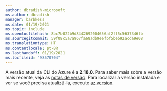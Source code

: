 ```yaml
---
author: dbradish-microsoft
ms.author: dbradish
manager: barbkess
ms.date: 01/19/2021
ms.topic: include
ms.openlocfilehash: 8bc7b022b9d8442692004656af2ff5c5637346fb
ms.sourcegitcommit: 59f08c5a7a967fa68adb9eefbf5beb92acda9e08
ms.translationtype: HT
ms.contentlocale: pt-BR
ms.lasthandoff: 01/19/2021
ms.locfileid: "98570704"
---
```

A versão atual da CLI do Azure é a __2.18.0__. Para saber mais sobre a versão mais recente, veja as [notas de versão](../release-notes-azure-cli.md). Para localizar a versão instalada e ver se você precisa atualizá-la, execute [az version](/cli/azure/reference-index#az_version).
